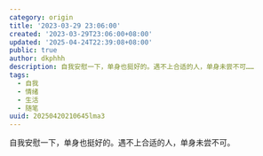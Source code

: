 ```yaml
---
category: origin
title: '2023-03-29 23:06:00'
created: '2023-03-29T23:06:00+08:00'
updated: '2025-04-24T22:39:08+08:00'
public: true
author: dkphhh
description: 自我安慰一下，单身也挺好的。遇不上合适的人，单身未尝不可……
tags:
  - 自我
  - 情绪
  - 生活
  - 随笔
uuid: 20250420210645lma3
---
```


自我安慰一下，单身也挺好的。遇不上合适的人，单身未尝不可。
